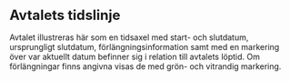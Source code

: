 <style> 
h1 { font-size:24px; } 
h2 { font-size:22px; } 
h3 { font-size:20px; } 
h4 { font-size:18px; } 
h5 { font-size:16px; }  
table th { font-size:14px !important; text-align:left !important; }
table td { font-size:14px !important; text-align:left !important; }
</style>

# Avtalets tidslinje

Avtalet illustreras här som en tidsaxel med start- och slutdatum, ursprungligt slutdatum, förlängningsinformation samt med en markering över var aktuellt datum befinner sig i relation till avtalets löptid. Om förlängningar finns angivna visas de med grön- och vitrandig markering.













